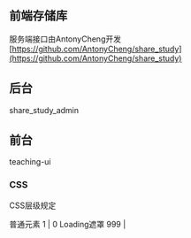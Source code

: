 ## 前端存储库

服务端接口由AntonyCheng开发 [https://github.com/AntonyCheng/share_study](https://github.com/AntonyCheng/share_study)

## 后台

share_study_admin

## 前台

teaching-ui


### CSS

CSS层级规定

普通元素  1 | 0
Loading遮罩 999 | 


